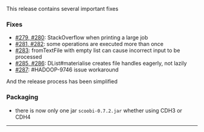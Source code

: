 This release contains several important fixes

### Fixes

 * [#279, #280](https://github.com/NICTA/scoobi/issues/279): StackOverflow when printing a large job
 * [#281, #282](https://github.com/NICTA/scoobi/issues/282): some operations are executed more than once
 * [#283](https://github.com/NICTA/scoobi/issues/283): fromTextFile with empty list can cause incorrect input to be processed
 * [#285, #286](https://github.com/NICTA/scoobi/issues/285): DList#materialise creates file handles eagerly, not lazily
 * [#287](https://github.com/NICTA/scoobi/issues/287): #HADOOP-9746 issue workaround

And the release process has been simplified

### Packaging

 * there is now only one jar `scoobi-0.7.2.jar` whether using CDH3 or CDH4
 
 
------ 

